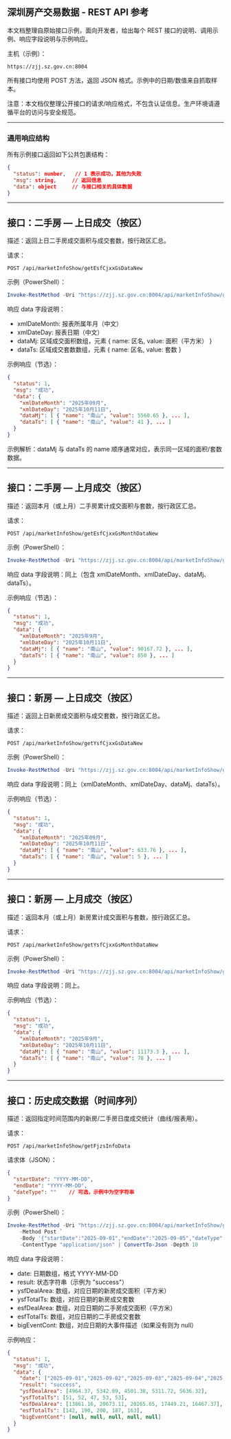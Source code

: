 ## 深圳房产交易数据 - REST API 参考

本文档整理自原始接口示例，面向开发者，给出每个 REST 接口的说明、调用示例、响应字段说明与示例响应。

主机（示例）：
```
https://zjj.sz.gov.cn:8004
```
所有接口均使用 POST 方法，返回 JSON 格式。示例中的日期/数值来自抓取样本。

注意：本文档仅整理公开接口的请求/响应格式，不包含认证信息。生产环境请遵循平台的访问与安全规范。

---

### 通用响应结构

所有示例接口返回如下公共包裹结构：
``` json
{
  "status": number,   // 1 表示成功，其他为失败
  "msg": string,     // 返回信息
  "data": object     // 与接口相关的具体数据
}
```
---

## 接口：二手房 — 上日成交（按区）

描述：返回上日二手房成交面积与成交套数，按行政区汇总。

请求：
```
POST /api/marketInfoShow/getEsfCjxxGsDataNew
```

示例（PowerShell）：

``` powershell
Invoke-RestMethod -Uri "https://zjj.sz.gov.cn:8004/api/marketInfoShow/getEsfCjxxGsDataNew" -Method Post | ConvertTo-Json -Depth 10
```

响应 data 字段说明：

- xmlDateMonth: 报表所属年月（中文）
- xmlDateDay: 报表日期（中文）
- dataMj: 区域成交面积数组，元素 { name: 区名, value: 面积（平方米） }
- dataTs: 区域成交套数数组，元素 { name: 区名, value: 套数 }

示例响应（节选）：
``` json
{
  "status": 1,
  "msg": "成功",
  "data": {
    "xmlDateMonth": "2025年09月",
    "xmlDateDay": "2025年10月11日",
    "dataMj": [ { "name": "南山", "value": 5560.65 }, ... ],
    "dataTs": [ { "name": "南山", "value": 41 }, ... ]
  }
}
```
示例解析：dataMj 与 dataTs 的 name 顺序通常对应，表示同一区域的面积/套数数据。

---

## 接口：二手房 — 上月成交（按区）

描述：返回本月（或上月）二手房累计成交面积与套数，按行政区汇总。

请求：
```
POST /api/marketInfoShow/getEsfCjxxGsMonthDataNew
```

示例（PowerShell）：

``` powershell
Invoke-RestMethod -Uri "https://zjj.sz.gov.cn:8004/api/marketInfoShow/getEsfCjxxGsMonthDataNew" -Method Post | ConvertTo-Json -Depth 10
```

响应 data 字段说明：同上（包含 xmlDateMonth、xmlDateDay、dataMj、dataTs）。

示例响应（节选）：
``` json
{
  "status": 1,
  "msg": "成功",
  "data": {
    "xmlDateMonth": "2025年9月",
    "xmlDateDay": "2025年10月11日",
    "dataMj": [ { "name": "南山", "value": 90167.72 }, ... ],
    "dataTs": [ { "name": "南山", "value": 850 }, ... ]
  }
}
```
---

## 接口：新房 — 上日成交（按区）

描述：返回上日新房成交面积与成交套数，按行政区汇总。

请求：
```
POST /api/marketInfoShow/getYsfCjxxGsDataNew
```
示例（PowerShell）：
``` powershell
Invoke-RestMethod -Uri "https://zjj.sz.gov.cn:8004/api/marketInfoShow/getYsfCjxxGsDataNew" -Method Post | ConvertTo-Json -Depth 10
```
响应 data 字段说明：同上（xmlDateMonth、xmlDateDay、dataMj、dataTs）。

示例响应（节选）：
``` json
{
  "status": 1,
  "msg": "成功",
  "data": {
    "xmlDateMonth": "2025年09月",
    "xmlDateDay": "2025年10月11日",
    "dataMj": [ { "name": "南山", "value": 633.76 }, ... ],
    "dataTs": [ { "name": "南山", "value": 5 }, ... ]
  }
}
```
---

## 接口：新房 — 上月成交（按区）

描述：返回本月（或上月）新房累计成交面积与套数，按行政区汇总。

请求：
```
POST /api/marketInfoShow/getYsfCjxxGsMonthDataNew
```
示例（PowerShell）：
``` powershell
Invoke-RestMethod -Uri "https://zjj.sz.gov.cn:8004/api/marketInfoShow/getYsfCjxxGsMonthDataNew" -Method Post | ConvertTo-Json -Depth 10
```
响应 data 字段说明：同上。

示例响应（节选）：
``` json
{
  "status": 1,
  "msg": "成功",
  "data": {
    "xmlDateMonth": "2025年9月",
    "xmlDateDay": "2025年10月11日",
    "dataMj": [ { "name": "南山", "value": 11173.3 }, ... ],
    "dataTs": [ { "name": "南山", "value": 78 }, ... ]
  }
}
```
---

## 接口：历史成交数据（时间序列）

描述：返回指定时间范围内的新房/二手房日度成交统计（曲线/报表用）。

请求：
```
POST /api/marketInfoShow/getFjzsInfoData
```
请求体（JSON）：
``` json
{
  "startDate": "YYYY-MM-DD",
  "endDate": "YYYY-MM-DD",
  "dateType": ""    // 可选，示例中为空字符串
}
```
示例（PowerShell）：
``` powershell
Invoke-RestMethod -Uri "https://zjj.sz.gov.cn:8004/api/marketInfoShow/getFjzsInfoData" `
    -Method Post `
    -Body '{"startDate":"2025-09-01","endDate":"2025-09-05","dateType":""}' `
    -ContentType "application/json" | ConvertTo-Json -Depth 10
```
响应 data 字段说明：

- date: 日期数组，格式 YYYY-MM-DD
- result: 状态字符串（示例为 "success"）
- ysfDealArea: 数组，对应日期的新房成交面积（平方米）
- ysfTotalTs: 数组，对应日期的新房成交套数
- esfDealArea: 数组，对应日期的二手房成交面积（平方米）
- esfTotalTs: 数组，对应日期的二手房成交套数
- bigEventCont: 数组，对应日期的大事件描述（如果没有则为 null）

示例响应：
``` json
{
  "status": 1,
  "msg": "成功",
  "data": {
    "date": ["2025-09-01","2025-09-02","2025-09-03","2025-09-04","2025-09-05"],
    "result": "success",
    "ysfDealArea": [4964.37, 5342.09, 4501.38, 5311.72, 5636.32],
    "ysfTotalTs": [51, 52, 47, 53, 53],
    "esfDealArea": [13861.16, 20673.11, 20265.65, 17449.21, 16467.37],
    "esfTotalTs": [142, 190, 200, 187, 163],
    "bigEventCont": [null, null, null, null, null]
  }
}
```